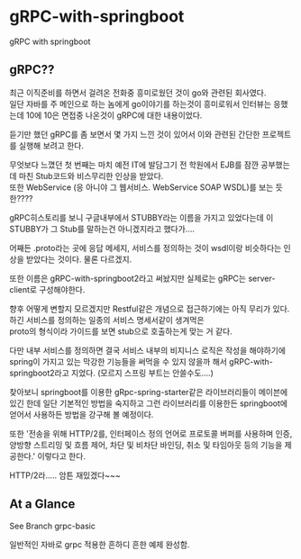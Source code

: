 # gRPC-with-springboot
gRPC with springboot

## gRPC??     
최근 이직준비를 하면서 걸려온 전화중 흥미로웠던 것이 go와 관련된 회사였다.    
일단 자바를 주 메인으로 하는 놈에게 go이야기를 하는것이 흥미로워서 인터뷰는 응했는데 10에 10은 면접중 나온것이 gRPC에 대한 내용이었다.    

듣기만 했던 gRPC를 좀 보면서 몇 가지 느낀 것이 있어서 이와 관련된 간단한 프로젝트를 실행해 보려고 한다.     

무엇보다 느꼈던 첫 번째는 마치 예전 IT에 발담그기 전 학원에서 EJB를 잠깐 공부했는데 마친 Stub코드와 비스무리한 인상을 받았다.    
또한 WebService (응 아니야 그 웹서비스. WebService SOAP WSDL)를 보는 듯한????     

gRPC히스토리를 보니 구글내부에서 STUBBY라는 이름을 가지고 있었다는데 이 STUBBY가 그 Stub를 말하는건 아니겠지라고 했다가....     


어째든 .proto라는 곳에 응답 메세지, 서비스를 정의하는 것이 wsdl이랑 비슷하다는 인상을 받았다는 것이다. 물론 다르겠지.

또한 이름은 gRPC-with-springboot2라고 써놨지만 실제로는 gRPC는 server-client로 구성해야한다.    


향후 어떻게 변할지 모르겠지만 Restful같은 개념으로 접근하기에는 아직 무리가 있다. 하긴 서비스를 정의하는 일종의 서비스 명세서같이 생겨먹은     
proto의 형식이라 가이드를 보면 stub으로 호출하는게 맞는 거 같다.


다만 내부 서비스를 정의하면 결국 서비스 내부의 비지니스 로직은 작성을 해야하기에 spring이 가지고 있는 막강한 기능들을 써먹을 수 있지 않을까 해서 gRPC-with-springboot2라고 지었다. (모르지 스프링 부트는 안쓸수도....)

찾아보니 springboot를 이용한 gRpc-spring-starter같은 라이브러리들이 메이븐에 있긴 한데 일단 기본적인 방법을 숙지하고 그런 라이브러리를 이용한든 springboot에 얻어서 사용하든 방법을 강구해 볼 예정이다.     

또한 '전송을 위해 HTTP/2를, 인터페이스 정의 언어로 프로토콜 버퍼를 사용하며 인증, 양방향 스트리밍 및 흐름 제어, 차단 및 비차단 바인딩, 취소 및 타임아웃 등의 기능을 제공한다.' 이렇다고 한다.

HTTP/2라..... 암튼 재밌겠다~~~

## At a Glance

See Branch grpc-basic    

일반적인 자바로 grpc 적용한 흔하디 흔한 예제 완성함.
